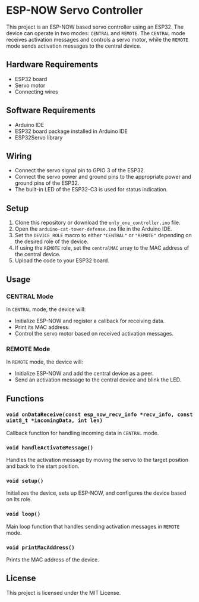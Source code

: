 # ESP-NOW Servo Controller

This project is an ESP-NOW based servo controller using an ESP32. The device can operate in two modes: `CENTRAL` and `REMOTE`. The `CENTRAL` mode receives activation messages and controls a servo motor, while the `REMOTE` mode sends activation messages to the central device.

## Hardware Requirements

- ESP32 board
- Servo motor
- Connecting wires

## Software Requirements

- Arduino IDE
- ESP32 board package installed in Arduino IDE
- ESP32Servo library

## Wiring

- Connect the servo signal pin to GPIO 3 of the ESP32.
- Connect the servo power and ground pins to the appropriate power and ground pins of the ESP32.
- The built-in LED of the ESP32-C3 is used for status indication.

## Setup

1. Clone this repository or download the `only_one_controller.ino` file.
2. Open the `arduino-cat-tower-defense.ino` file in the Arduino IDE.
3. Set the `DEVICE_ROLE` macro to either `"CENTRAL"` or `"REMOTE"` depending on the desired role of the device.
4. If using the `REMOTE` role, set the `centralMAC` array to the MAC address of the central device.
5. Upload the code to your ESP32 board.

## Usage

### CENTRAL Mode

In `CENTRAL` mode, the device will:

- Initialize ESP-NOW and register a callback for receiving data.
- Print its MAC address.
- Control the servo motor based on received activation messages.

### REMOTE Mode

In `REMOTE` mode, the device will:

- Initialize ESP-NOW and add the central device as a peer.
- Send an activation message to the central device and blink the LED.

## Functions

### `void onDataReceive(const esp_now_recv_info *recv_info, const uint8_t *incomingData, int len)`

Callback function for handling incoming data in `CENTRAL` mode.

### `void handleActivateMessage()`

Handles the activation message by moving the servo to the target position and back to the start position.

### `void setup()`

Initializes the device, sets up ESP-NOW, and configures the device based on its role.

### `void loop()`

Main loop function that handles sending activation messages in `REMOTE` mode.

### `void printMacAddress()`

Prints the MAC address of the device.

## License

This project is licensed under the MIT License.
